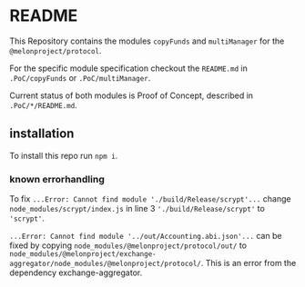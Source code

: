 # README

This Repository contains the modules `copyFunds` and `multiManager` for the `@melonproject/protocol`.

For the specific module specification checkout the `README.md` in `.PoC/copyFunds` or `.PoC/multiManager`.

Current status of both modules is Proof of Concept, described in `.PoC/*/README.md`.

## installation

To install this repo run `npm i`. 

### known errorhandling

To fix `...Error: Cannot find module './build/Release/scrypt'...` change `node_modules/scrypt/index.js` in line 3 `'./build/Release/scrypt'` to `'scrypt'`.

`...Error: Cannot find module '../out/Accounting.abi.json'...` can be fixed by copying `node_modules/@melonproject/protocol/out/` to `node_modules/@melonproject/exchange-aggregator/node_modules/@melonproject/protocol/`. This is an error from the dependency exchange-aggregator.



